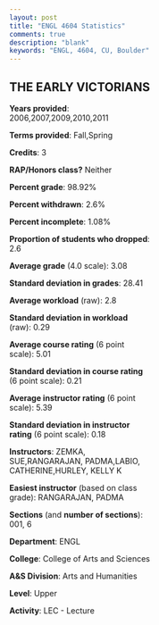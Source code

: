 ```yaml
---
layout: post
title: "ENGL 4604 Statistics"
comments: true
description: "blank"
keywords: "ENGL, 4604, CU, Boulder"
--- 
```

<head>
<script src="https://ajax.googleapis.com/ajax/libs/jquery/2.1.3/jquery.min.js"></script>
<script src="https://dl.dropboxusercontent.com/s/pc42nxpaw1ea4o9/highcharts.js?dl=0"></script>
<!-- <script src="../assets/js/highcharts.js"></script> -->
<style type="text/css">@font-face {
	font-family: "Bebas Neue";
	src: url(https://www.filehosting.org/file/details/544349/BebasNeue%20Regular.otf) format("opentype");
	}
	h1.Bebas { 
		font-family: "Bebas Neue", Verdana, Tahoma;
	}
</style>
</head>
<body>
	<div id="container" style="float: right; width: 45%; height: 88%; margin-left: 2.5%; margin-right: 2.5%;"></div>
	<script language="JavaScript">
		$(document).ready(function() {
		var chart = {type: 'column'};
		var title = {text: 'Grade Distribution'};
		var xAxis = {categories: ['A','B','C','D','F'],crosshair: true};
		var yAxis = {min: 0,title: {text: 'Percentage'}};
		var tooltip = {headerFormat: '<center><b><span style="font-size:20px">{point.key}</span></b></center>',
		               pointFormat: '<td style="padding:0"><b>{point.y:.1f}%</b></td>',
		               footerFormat: '</table>',shared: true,useHTML: true};
		var plotOptions = {column: {pointPadding: 0.0,borderWidth: 0}};  
		var credits = {enabled: false};var series= [{name: 'Percent',data: [34.59,42.7,17.84,3.78,1.08,]}];
		var json = {};
		json.chart = chart;
		json.title = title;
		json.tooltip = tooltip;
		json.xAxis = xAxis;
		json.yAxis = yAxis;  
		json.series = series;
		json.plotOptions = plotOptions;  
		json.credits = credits;
		$('#container').highcharts(json);
	});
	</script>
</body>
			   
## THE EARLY VICTORIANS

**Years provided**: 2006,2007,2009,2010,2011

**Terms provided**: Fall,Spring

**Credits**: 3

**RAP/Honors class?** Neither

**Percent grade**: 98.92%

**Percent withdrawn**: 2.6%

**Percent incomplete**: 1.08%

**Proportion of students who dropped**: 2.6

**Average grade** (4.0 scale): 3.08

**Standard deviation in grades**: 28.41

**Average workload** (raw): 2.8

**Standard deviation in workload** (raw): 0.29

**Average course rating** (6 point scale): 5.01

**Standard deviation in course rating** (6 point scale): 0.21

**Average instructor rating** (6 point scale): 5.39

**Standard deviation in instructor rating** (6 point scale): 0.18

**Instructors**: ZEMKA, SUE,RANGARAJAN, PADMA,LABIO, CATHERINE,HURLEY, KELLY K

**Easiest instructor** (based on class grade): RANGARAJAN, PADMA

**Sections** (and **number of sections**): 001, 6

**Department**: ENGL

**College**: College of Arts and Sciences

**A&S Division**: Arts and Humanities

**Level**: Upper

**Activity**: LEC - Lecture